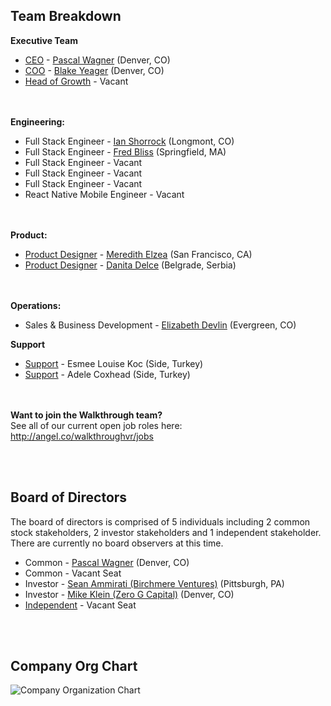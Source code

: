## Team Breakdown
**Executive Team**
- [CEO](https://github.com/WalkthroughVR/Handbook/blob/master/Roles/CEO.md) - [Pascal Wagner](https://www.linkedin.com/in/pascalwagner/) (Denver, CO)
- [COO](https://github.com/WalkthroughVR/Handbook/blob/master/Roles/COO.md) - [Blake Yeager](https://www.linkedin.com/in/blakeyeager/) (Denver, CO)
- [Head of Growth](https://github.com/WalkthroughVR/Handbook/blob/master/Roles/VPofGrowth.md) - Vacant

<br><br>
**Engineering:**
- Full Stack Engineer - [Ian Shorrock](https://www.linkedin.com/in/ianshorrock/) (Longmont, CO)
- Full Stack Engineer - [Fred Bliss](https://www.linkedin.com/in/fredbliss/) (Springfield, MA)
- Full Stack Engineer - Vacant
- Full Stack Engineer - Vacant
- Full Stack Engineer - Vacant
- React Native Mobile Engineer - Vacant

<br><br>
**Product:**
- [Product Designer](https://github.com/WalkthroughVR/Handbook/blob/master/Roles/ProductDesigner.md) - [Meredith Elzea](https://www.linkedin.com/in/meredith-elzea/) (San Francisco, CA)
- [Product Designer](https://github.com/WalkthroughVR/Handbook/blob/master/Roles/ProductDesigner.md) - [Danita Delce](https://www.linkedin.com/in/danitadelce/) (Belgrade, Serbia)

<br><br>
**Operations:**
- Sales & Business Development - [Elizabeth Devlin](https://www.linkedin.com/in/eadevlin/) (Evergreen, CO)


**Support**
- [Support](https://github.com/WalkthroughVR/Handbook/blob/master/Roles/CustomerService.md) - Esmee Louise Koc (Side, Turkey)
- [Support](https://github.com/WalkthroughVR/Handbook/blob/master/Roles/CustomerService.md) - Adele Coxhead (Side, Turkey)


<br><br>
**Want to join the Walkthrough team?** <br>
See all of our current open job roles here:<br>
http://angel.co/walkthroughvr/jobs

<br><br>
## Board of Directors
The board of directors is comprised of 5 individuals including 2 common stock stakeholders, 2 investor stakeholders and 1 independent stakeholder. There are currently no board observers at this time. 

- Common - [Pascal Wagner](https://www.linkedin.com/in/pascalwagner/) (Denver, CO)
- Common - Vacant Seat
- Investor - [Sean Ammirati (Birchmere Ventures)](https://www.linkedin.com/in/seanammirati/) (Pittsburgh, PA)
- Investor - [Mike Klein (Zero G Capital)](https://www.linkedin.com/in/michael-klein-5506b31b/) (Denver, CO)
- [Independent](https://github.com/WalkthroughVR/Handbook/blob/master/Roles/IndependentBoardMember.md) - Vacant Seat




<br><br>
## Company Org Chart
![Company Organization Chart](http://i67.tinypic.com/2l8zva1.png)



